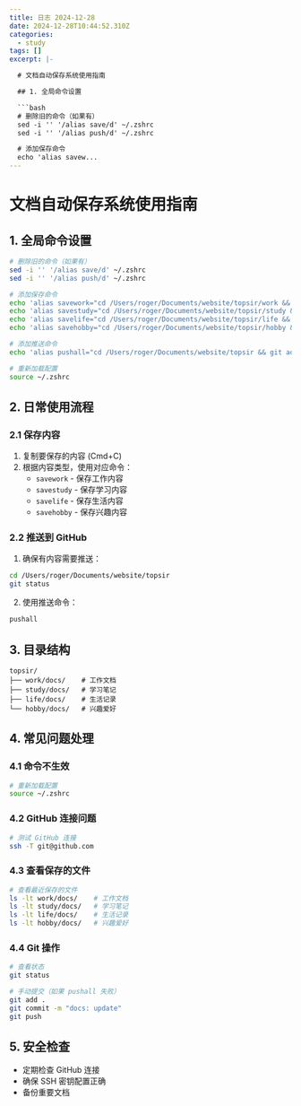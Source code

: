```yaml
---
title: 日志 2024-12-28
date: 2024-12-28T10:44:52.310Z
categories:
  - study
tags: []
excerpt: |-

  # 文档自动保存系统使用指南

  ## 1. 全局命令设置

  ```bash
  # 删除旧的命令（如果有）
  sed -i '' '/alias save/d' ~/.zshrc
  sed -i '' '/alias push/d' ~/.zshrc

  # 添加保存命令
  echo 'alias savew...
---
```


# 文档自动保存系统使用指南

## 1. 全局命令设置

```bash
# 删除旧的命令（如果有）
sed -i '' '/alias save/d' ~/.zshrc
sed -i '' '/alias push/d' ~/.zshrc

# 添加保存命令
echo 'alias savework="cd /Users/roger/Documents/website/topsir/work && ./save.sh"' >> ~/.zshrc
echo 'alias savestudy="cd /Users/roger/Documents/website/topsir/study && ./save.sh"' >> ~/.zshrc
echo 'alias savelife="cd /Users/roger/Documents/website/topsir/life && ./save.sh"' >> ~/.zshrc
echo 'alias savehobby="cd /Users/roger/Documents/website/topsir/hobby && ./save.sh"' >> ~/.zshrc

# 添加推送命令
echo 'alias pushall="cd /Users/roger/Documents/website/topsir && git add . && git commit -m \"docs: update $(date +%Y-%m-%d_%H:%M:%S)\" && git push"' >> ~/.zshrc

# 重新加载配置
source ~/.zshrc
```

## 2. 日常使用流程

### 2.1 保存内容
1. 复制要保存的内容 (Cmd+C)
2. 根据内容类型，使用对应命令：
   - `savework` - 保存工作内容
   - `savestudy` - 保存学习内容
   - `savelife` - 保存生活内容
   - `savehobby` - 保存兴趣内容

### 2.2 推送到 GitHub
1. 确保有内容需要推送：
```bash
cd /Users/roger/Documents/website/topsir
git status
```

2. 使用推送命令：
```bash
pushall
```

## 3. 目录结构
```
topsir/
├── work/docs/    # 工作文档
├── study/docs/   # 学习笔记
├── life/docs/    # 生活记录
└── hobby/docs/   # 兴趣爱好
```

## 4. 常见问题处理

### 4.1 命令不生效
```bash
# 重新加载配置
source ~/.zshrc
```

### 4.2 GitHub 连接问题
```bash
# 测试 GitHub 连接
ssh -T git@github.com
```

### 4.3 查看保存的文件
```bash
# 查看最近保存的文件
ls -lt work/docs/    # 工作文档
ls -lt study/docs/   # 学习笔记
ls -lt life/docs/    # 生活记录
ls -lt hobby/docs/   # 兴趣爱好
```

### 4.4 Git 操作
```bash
# 查看状态
git status

# 手动提交（如果 pushall 失败）
git add .
git commit -m "docs: update"
git push
```

## 5. 安全检查
- 定期检查 GitHub 连接
- 确保 SSH 密钥配置正确
- 备份重要文档
